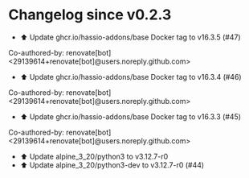 # Changelog since v0.2.3
- ⬆️ Update ghcr.io/hassio-addons/base Docker tag to v16.3.5 (#47)

Co-authored-by: renovate[bot] <29139614+renovate[bot]@users.noreply.github.com> 
- ⬆️ Update ghcr.io/hassio-addons/base Docker tag to v16.3.4 (#46)

Co-authored-by: renovate[bot] <29139614+renovate[bot]@users.noreply.github.com> 
- ⬆️ Update ghcr.io/hassio-addons/base Docker tag to v16.3.3 (#45)

Co-authored-by: renovate[bot] <29139614+renovate[bot]@users.noreply.github.com> 
- ⬆️ Update alpine_3_20/python3 to v3.12.7-r0 
- ⬆️ Update alpine_3_20/python3-dev to v3.12.7-r0 (#44) 
